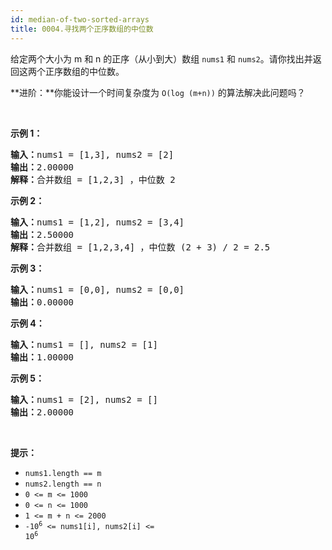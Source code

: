 ```yaml
---
id: median-of-two-sorted-arrays
title: 0004.寻找两个正序数组的中位数
---
```

给定两个大小为 m 和 n 的正序（从小到大）数组 <code>nums1</code> 和 <code>nums2</code>。请你找出并返回这两个正序数组的中位数。

**进阶：**你能设计一个时间复杂度为 <code>O(log (m+n))</code> 的算法解决此问题吗？

 

**示例 1：**


<pre><strong>输入：</strong>nums1 = [1,3], nums2 = [2]<br/><strong>输出：</strong>2.00000<br/><strong>解释：</strong>合并数组 = [1,2,3] ，中位数 2<br/></pre>

**示例 2：**


<pre><strong>输入：</strong>nums1 = [1,2], nums2 = [3,4]<br/><strong>输出：</strong>2.50000<br/><strong>解释：</strong>合并数组 = [1,2,3,4] ，中位数 (2 + 3) / 2 = 2.5<br/></pre>

**示例 3：**


<pre><strong>输入：</strong>nums1 = [0,0], nums2 = [0,0]<br/><strong>输出：</strong>0.00000<br/></pre>

**示例 4：**


<pre><strong>输入：</strong>nums1 = [], nums2 = [1]<br/><strong>输出：</strong>1.00000<br/></pre>

**示例 5：**


<pre><strong>输入：</strong>nums1 = [2], nums2 = []<br/><strong>输出：</strong>2.00000<br/></pre>

 

**提示：**


- <code>nums1.length == m</code>
- <code>nums2.length == n</code>
- <code>0 &lt;= m &lt;= 1000</code>
- <code>0 &lt;= n &lt;= 1000</code>
- <code>1 &lt;= m + n &lt;= 2000</code>
- <code>-10<sup>6</sup> &lt;= nums1[i], nums2[i] &lt;= 10<sup>6</sup></code>
